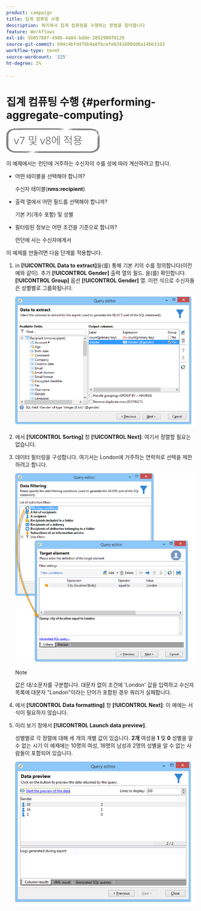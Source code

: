 ```yaml
---
product: campaign
title: 집계 컴퓨팅 수행
description: 쿼리에서 집계 컴퓨팅을 수행하는 방법을 알아봅니다
feature: Workflows
exl-id: 5b05788f-498b-4a84-bdde-2852900f0129
source-git-commit: b94c4bfd478b4a8fbcefe6341608dd6a14bb31d3
workflow-type: tm+mt
source-wordcount: '225'
ht-degree: 2%

---
```


# 집계 컴퓨팅 수행 {#performing-aggregate-computing}

![](../../assets/common.svg)

이 예제에서는 런던에 거주하는 수신자의 수를 성에 따라 계산하려고 합니다.

* 어떤 테이블을 선택해야 합니까?

   수신자 테이블(**nms:recipient**)

* 출력 열에서 어떤 필드를 선택해야 합니까?

   기본 키(개수 포함) 및 성별

* 필터링된 정보는 어떤 조건을 기준으로 합니까?

   런던에 사는 수신자에게서

이 예제를 만들려면 다음 단계를 적용합니다.

1. in **[!UICONTROL Data to extract]**&#x200B;을(를) 통해 기본 키의 수를 정의합니다(이전 예와 같이). 추가 **[!UICONTROL Gender]** 출력 열의 필드. 을(를) 확인합니다. **[!UICONTROL Group]** 옵션 **[!UICONTROL Gender]** 열. 이런 식으로 수신자들은 성별별로 그룹화됩니다.

   ![](assets/query_editor_nveau_27.png)

1. 에서 **[!UICONTROL Sorting]** 창 **[!UICONTROL Next]**: 여기서 정렬할 필요는 없습니다.
1. 데이터 필터링을 구성합니다. 여기서는 London에 거주하는 연락처로 선택을 제한하려고 합니다.

   ![](assets/query_editor_22.png)

   >[!NOTE]
   >
   >값은 대/소문자를 구분합니다. 대문자 없이 조건에 &#39;London&#39; 값을 입력하고 수신자 목록에 대문자 &quot;London&quot;이라는 단어가 포함된 경우 쿼리가 실패합니다.

1. 에서 **[!UICONTROL Data formatting]** 창 **[!UICONTROL Next]**: 이 예에는 서식이 필요하지 않습니다.
1. 미리 보기 창에서 **[!UICONTROL Launch data preview]**.

   성별별로 각 정렬에 대해 세 개의 개별 값이 있습니다. **2개** 여성용 **1** 및 **0** 성별을 알 수 없는 시기 이 예제에는 10명의 여성, 16명의 남성과 2명의 성별을 알 수 없는 사람들이 포함되어 있습니다.

   ![](assets/query_editor_agregat_04.png)
